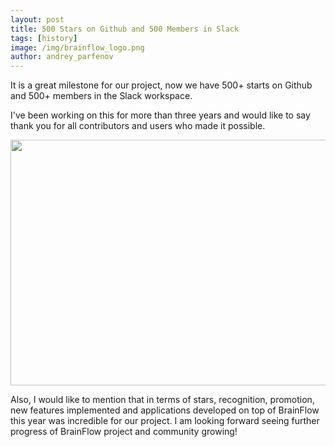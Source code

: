 ```yaml
---
layout: post
title: 500 Stars on Github and 500 Members in Slack
tags: [history]
image: /img/brainflow_logo.png
author: andrey_parfenov
---
```


It is a great milestone for our project, now we have 500+ starts on Github and 500+ members in the Slack workspace.

I've been working on this for more than three years and would like to say thank you for all contributors and users who made it possible.

<div style="text-align: center">
    <a href="https://github.com/brainflow-dev/brainflow" title="stars" target="_blank" align="center">
        <img width="640" height="393" src="https://live.staticflickr.com/65535/51729774896_7ff548e12d.jpg">
    </a>
</div>

Also, I would like to mention that in terms of stars, recognition, promotion, new features implemented and applications developed on top of BrainFlow this year was incredible for our project. I am looking forward seeing further progress of BrainFlow project and community growing!
